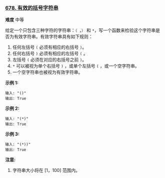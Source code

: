 ### [678. 有效的括号字符串](https://leetcode-cn.com/problems/valid-parenthesis-string/)

**难度** 中等



给定一个只包含三种字符的字符串：`（ `，`）` 和 `*`，写一个函数来检验这个字符串是否为有效字符串。有效字符串具有如下规则：

1. 任何左括号 `(` 必须有相应的右括号 `)`。
2. 任何右括号 `)` 必须有相应的左括号 `(` 。
3. 左括号 `(` 必须在对应的右括号之前 `)`。
4. `*` 可以被视为单个右括号 `)` ，或单个左括号 `(` ，或一个空字符串。
5. 一个空字符串也被视为有效字符串。

**示例 1:**

```
输入: "()"
输出: True
```

**示例 2:**

```
输入: "(*)"
输出: True
```

**示例 3:**

```
输入: "(*))"
输出: True
```



**注意:**

1. 字符串大小将在 [1，100] 范围内。